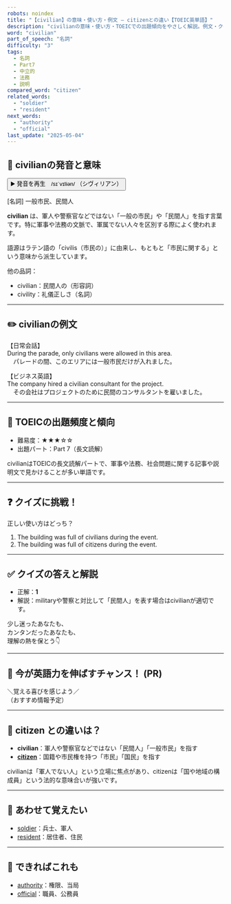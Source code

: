 ```yaml
---
robots: noindex
title: "【civilian】の意味・使い方・例文 ― citizenとの違い【TOEIC英単語】"
description: "civilianの意味・使い方・TOEICでの出題傾向をやさしく解説。例文・クイズ付きでcitizenとの違いもわかりやすく学べます。"
word: "civilian"
part_of_speech: "名詞"
difficulty: "3"
tags:
  - 名詞
  - Part7
  - 中立的
  - 法務
  - 説明
compared_word: "citizen"
related_words:
  - "soldier"
  - "resident"
next_words:
  - "authority"
  - "official"
last_update: "2025-05-04"
---
```


## 🔰 civilianの発音と意味

<button class="play-audio" onclick="playTTS('civilian')">
  <span class="play-audio-main">
    ▶️ 発音を再生　/sɪˈvɪliən/
  </span>
  <span class="play-audio-sub">
    （シヴィリアン）
  </span>
</button>

[名詞] 一般市民、民間人

**civilian** は、軍人や警察官などではない「一般の市民」や「民間人」を指す言葉です。特に軍事や法務の文脈で、軍属でない人々を区別する際によく使われます。

語源はラテン語の「civilis（市民の）」に由来し、もともと「市民に関する」という意味から派生しています。

他の品詞：  
- civilian：民間人の（形容詞）
- civility：礼儀正しさ（名詞）

---

## ✏️ civilianの例文

【日常会話】  
During the parade, only civilians were allowed in this area.  
　パレードの間、このエリアには一般市民だけが入れました。

【ビジネス英語】  
The company hired a civilian consultant for the project.  
　その会社はプロジェクトのために民間のコンサルタントを雇いました。

---

## 🎯 TOEICの出題頻度と傾向

- 難易度：★★★☆☆
- 出題パート：Part 7（長文読解）

civilianはTOEICの長文読解パートで、軍事や法務、社会問題に関する記事や説明文で見かけることが多い単語です。

---

## ❓ クイズに挑戦！

正しい使い方はどっち？

1. The building was full of civilians during the event.  
2. The building was full of citizens during the event.

---

## ✅ クイズの答えと解説

- 正解：**1**
- 解説：militaryや警察と対比して「民間人」を表す場合はcivilianが適切です。

少し迷ったあなたも、  
カンタンだったあなたも、  
理解の熱を保とう👇️

---

## 🚀 今が英語力を伸ばすチャンス！ (PR)

<div class="info-center">
＼覚える喜びを感じよう／<br>  
（おすすめ情報予定）
</div>

---

## 🤔  citizen との違いは？

- **civilian**：軍人や警察官などではない「民間人」「一般市民」を指す
- **[citizen](/citizen)**：国籍や市民権を持つ「市民」「国民」を指す

civilianは「軍人でない人」という立場に焦点があり、citizenは「国や地域の構成員」という法的な意味合いが強いです。

---

## 🧩 あわせて覚えたい

- [soldier](/soldier)：兵士、軍人
- [resident](/resident)：居住者、住民

---

## 📖 できればこれも

- [authority](/authority)：権限、当局
- [official](/official)：職員、公務員

<!-- cvid: aid46_bid42 -->
